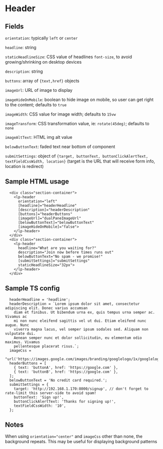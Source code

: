 # Header

## Fields

`orientation`: typically `left` or `center`

`headline`: string

`staticHeadlineSize`: CSS value of headlines `font-size`, to avoid growing/shrinking on desktop devices

`description`: string

`buttons`: array of `{text,href}` objects

`imageUrl`: URL of image to display

`imageHideOnMobile`: boolean to hide image on mobile, so user can get right to the content; defaults to `true`

`imageWidth`: CSS value for image width; defaults to `15vw`

`imageTransform`: CSS transformation value, ie: `rotate(45deg)`; defaults to `none`

`imageAltText`: HTML img alt value

`belowButtonText`: faded text near bottom of component

`submitSettings`: object of `{target, buttonText, buttonClickAlertText, textFieldCssWidth, location}` (target is the URL that will receive form info, location is redirect)

## Sample HTML usage

```
  <div class="section-container">
    <lp-header
      orientation="left"
      [headline]="headerHeadline"
      [description]="headerDescription"
      [buttons]="headerButtons"
      [imageUrl]="dualPaneImageUrl"
      [belowButtonText]="belowButtonText"
      [imageHideOnMobile]="false">
    </lp-header>
  </div>
  <div class="section-container">
    <lp-header
      headline="What are you waiting for?"
      description="Join now before times runs out"
      belowButtonText="No spam - we promise!"
      [submitSettings]="submitSettings"
      staticHeadlineSize="32px">
    </lp-header>
  </div>
```

## Sample TS config

```
  headerHeadline = 'headline';
  headerDescription = `Lorem ipsum dolor sit amet, consectetur adipiscing elit. Donec varius accumsan
    diam et finibus. Ut bibendum urna ex, quis tempus urna semper ac. Vivamus ac
    mi non nunc eleifend sagittis vel ut dui. Etiam eleifend nunc augue. Nunc
    viverra magna lacus, vel semper ipsum sodales sed. Aliquam non vulputate dui.
    Aenean semper nunc et dolor sollicitudin, eu elementum odio maximus. Vivamus
    pellentesque placerat risus.`;
  imageCss =
    "url('https://images.google.com/images/branding/googlelogo/1x/googlelogo_color_272x92dp.png')";
  headerButtons = [
    { text: 'buttonA', href: 'https://google.com' },
    { text: 'buttonB', href: 'https://google.com' },
  ];
  belowButtonText = 'No credit card required.';
  submitSettings = {
    target: 'http://192.168.1.170:8000/signup', // don't forget to rate-limit this server-side to avoid spam!
    buttonText: 'Sign up!',
    buttonClickAlertText: 'Thanks for signing up!',
    textFieldCssWidth: '10',
  };
```

## Notes

When using `orientation="center"` and `imageCss` other than none, the background repeats. This may be useful for displaying background patterns
